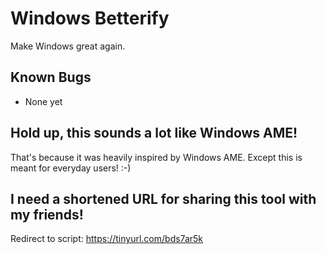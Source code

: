 # Windows Betterify
Make Windows great again.

## Known Bugs
* None yet

## Hold up, this sounds a lot like Windows AME!

That's because it was heavily inspired by Windows AME. Except this is meant for everyday users! :-)

## I need a shortened URL for sharing this tool with my friends!
Redirect to script: https://tinyurl.com/bds7ar5k
